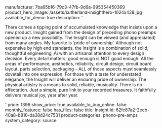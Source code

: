 manufacturer: 7ba65b16-79c3-47fb-9d6a-995354450369
product_hero_image: /assets/sutherland-insighthero-1024x438.jpg
available_for_demo: true
description: '<p>There comes a tipping point of accumulated knowledge that insists upon a new product. Insight gained from the design of preceding phono preamps opened up a new possibility. The Insight can be viewed (and appreciated) from many angles. My favorite is ‘pride of ownership’. Although not expensive by high end standards, the Insight is a combination of solid, thoughtful engineering ‚Äì with an artisanal attention to every design decision. Every detail matters; good enough is NOT good enough. All the areas of performance, aesthetics, reliability, circuit design, circuit board layout, parts selection, packaging – ALL of those aspects must seamlessly dovetail into one expression. For those with a taste for understated elegance, the Insight will deliver an enduring pride of ownership. The physical artistry is a means to solid, reliable, musicality. There is no affectation. Just a simple, pure link to your recorded treasures. It faithfully delivers musical joy, year after year.</p>'
price: 1399
show_price: true
available_to_buy_online: false
monthly_featuree: false
has_files: false
title: Insight
id: 62fc87a2-2ecb-40a8-b810-da38d24c7531
product-categories: phono-pre-amps
system_category: source
